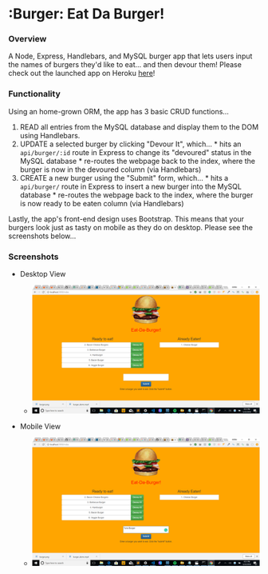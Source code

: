 # :Burger: Eat Da Burger!


### Overview
A Node, Express, Handlebars, and MySQL burger app that lets users input the names of burgers they'd like to eat... and then devour them!
Please check out the launched app on Heroku [here](http://eat-da-burger-abdisa.herokuapp.com/)!


### Functionality
Using an home-grown ORM, the app has 3 basic CRUD functions...
  1. READ all entries from the MySQL database and display them to the DOM using Handlebars.
  2. UPDATE a selected burger by clicking "Devour It", which...
    * hits an `api/burger/:id` route in Express to change its "devoured" status in the MySQL database
    * re-routes the webpage back to the index, where the burger is now in the devoured column (via Handlebars)
  3. CREATE a new burger using the "Submit" form, which...
    * hits a `api/burger/` route in Express to insert a new burger into the MySQL database
    * re-routes the webpage back to the index, where the burger is now ready to be eaten column (via Handlebars)



Lastly, the app's front-end design uses Bootstrap. This means that your burgers look just as tasty on mobile as they do on desktop. Please see the screenshots below...


### Screenshots
- Desktop View
  * ![Devoured](/ScreenShot/Devoured.png)


- Mobile View
  * ![Insert(posting](/screenShot/InsertNewBurger.png)
